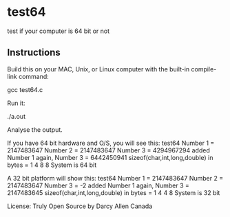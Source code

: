 # test64
test if your computer is 64 bit or not

## Instructions
Build this on your MAC, Unix, or Linux computer with the built-in compile-link command:

  gcc test64.c

Run it:

  ./a.out

Analyse the output.

If you have 64 bit hardware and O/S, you will see this:
test64
Number 1 = 2147483647
Number 2 = 2147483647
Number 3 = 4294967294
added Number 1 again, Number 3 = 6442450941
sizeof(char,int,long,double) in bytes = 1 4 8 8 System is 64 bit

A 32 bit platform will show this:
test64
Number 1 = 2147483647
Number 2 = 2147483647
Number 3 = -2
added Number 1 again, Number 3 = 2147483645
sizeof(char,int,long,double) in bytes = 1 4 4 8 System is 32 bit

License: Truly Open Source
by Darcy Allen
Canada
